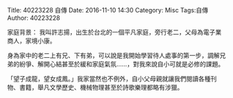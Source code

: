 Title: 40223228 自傳
Date: 2016-11-10 14:30
Category: Misc
Tags:自傳
Author: 40223228

家庭背景：
我叫許志揚，出生於台北的一個平凡家庭，旁行老二，父母為電子業商人，家境小康。

身為家中的老二上有兄、下有弟，可以說是我開始學習待人處事的第一步，調解兄弟的紛爭、解開心結甚至於緩和家庭氣氛……，對我來說自小可就是必修的課題。

「望子成龍，望女成鳳。」我家當然也不例外，自小父母親就讓我們閱讀各種刊物、書籍，舉凡文學歷史、機械物理甚至於詩歌樂理都略有涉獵。

<!-- PELICAN_END_SUMMARY -->